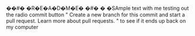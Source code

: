 ��#� �R�E�A�D�M�E� �#�
�
�SAmple text with me testing out the radio commit button " Create a new branch for this commit and start a pull request. Learn more about pull requests. " to see if it ends up back on my computer
